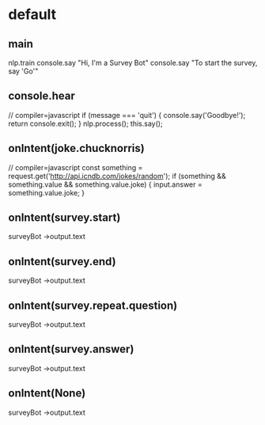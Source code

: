 # default

## main
nlp.train
console.say "Hi, I'm a Survey Bot"
console.say "To start the survey, say 'Go'"

## console.hear
// compiler=javascript
if (message === 'quit') {
  console.say('Goodbye!');
  return console.exit();
}
nlp.process();
this.say();

## onIntent(joke.chucknorris)
// compiler=javascript
const something = request.get('http://api.icndb.com/jokes/random');
if (something && something.value && something.value.joke) {
  input.answer = something.value.joke;
}

## onIntent(survey.start)
surveyBot
->output.text

## onIntent(survey.end)
surveyBot
->output.text

## onIntent(survey.repeat.question)
surveyBot
->output.text

## onIntent(survey.answer)
surveyBot
->output.text

## onIntent(None)
surveyBot
->output.text
